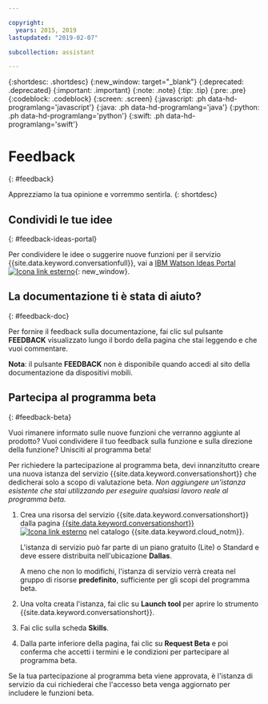 ```yaml
---

copyright:
  years: 2015, 2019
lastupdated: "2019-02-07"

subcollection: assistant

---
```


{:shortdesc: .shortdesc}
{:new_window: target="_blank"}
{:deprecated: .deprecated}
{:important: .important}
{:note: .note}
{:tip: .tip}
{:pre: .pre}
{:codeblock: .codeblock}
{:screen: .screen}
{:javascript: .ph data-hd-programlang='javascript'}
{:java: .ph data-hd-programlang='java'}
{:python: .ph data-hd-programlang='python'}
{:swift: .ph data-hd-programlang='swift'}

# Feedback
{: #feedback}

Apprezziamo la tua opinione e vorremmo sentirla.
{: shortdesc}

## Condividi le tue idee
{: #feedback-ideas-portal}

Per condividere le idee o suggerire nuove funzioni per il servizio {{site.data.keyword.conversationfull}}, vai a [IBM Watson Ideas Portal ![Icona link esterno](../../icons/launch-glyph.svg "Icona link esterno")](https://ibm-watson.ideas.aha.io/?project=ASSISTANT){: new_window}.

## La documentazione ti è stata di aiuto?
{: #feedback-doc}

Per fornire il feedback sulla documentazione, fai clic sul pulsante **FEEDBACK** visualizzato lungo il bordo della pagina che stai leggendo e che vuoi commentare.

  **Nota**: il pulsante **FEEDBACK** non è disponibile quando accedi al sito della documentazione da dispositivi mobili.

## Partecipa al programma beta
{: #feedback-beta}

Vuoi rimanere informato sulle nuove funzioni che verranno aggiunte al prodotto? Vuoi condividere il tuo feedback sulla funzione e sulla direzione della funzione? Unisciti al programma beta!

Per richiedere la partecipazione al programma beta, devi innanzitutto creare una nuova istanza del servizio {{site.data.keyword.conversationshort}} che dedicherai solo a scopo di valutazione beta. *Non aggiungere un'istanza esistente che stai utilizzando per eseguire qualsiasi lavoro reale al programma beta.*

1.  Crea una risorsa del servizio {{site.data.keyword.conversationshort}} dalla pagina [{{site.data.keyword.conversationshort}} ![Icona link esterno](../../icons/launch-glyph.svg "Icona link esterno")](https://{DomainName}/catalog/services/watson-assistant) nel catalogo {{site.data.keyword.cloud_notm}}.

    L'istanza di servizio può far parte di un piano gratuito (Lite) o Standard e deve essere distribuita nell'ubicazione **Dallas**. 

    A meno che non lo modifichi, l'istanza di servizio verrà creata nel gruppo di risorse **predefinito**, sufficiente per gli scopi del programma beta. 

1.  Una volta creata l'istanza, fai clic su **Launch tool** per aprire lo strumento {{site.data.keyword.conversationshort}}.
1.  Fai clic sulla scheda **Skills**.
1.  Dalla parte inferiore della pagina, fai clic su **Request Beta** e poi conferma che accetti i termini e le condizioni per partecipare al programma beta.

Se la tua partecipazione al programma beta viene approvata, è l'istanza di servizio da cui richiederai che l'accesso beta venga aggiornato per includere le funzioni beta. 
